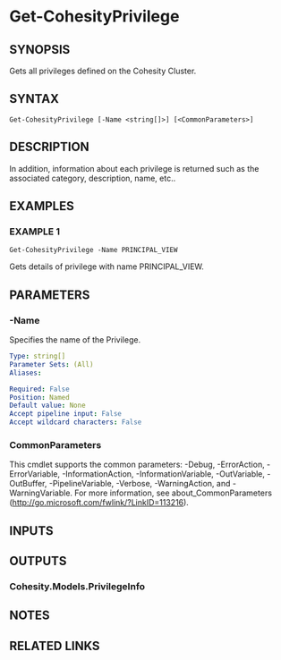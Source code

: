 # Get-CohesityPrivilege

## SYNOPSIS
Gets all privileges defined on the Cohesity Cluster.

## SYNTAX

```
Get-CohesityPrivilege [-Name <string[]>] [<CommonParameters>]
```

## DESCRIPTION
In addition, information about each privilege is returned such as the associated category, description, name, etc..

## EXAMPLES

### EXAMPLE 1
```
Get-CohesityPrivilege -Name PRINCIPAL_VIEW
```

Gets details of privilege with name PRINCIPAL_VIEW.

## PARAMETERS

### -Name
Specifies the name of the Privilege.

```yaml
Type: string[]
Parameter Sets: (All)
Aliases:

Required: False
Position: Named
Default value: None
Accept pipeline input: False
Accept wildcard characters: False
```

### CommonParameters
This cmdlet supports the common parameters: -Debug, -ErrorAction, -ErrorVariable, -InformationAction, -InformationVariable, -OutVariable, -OutBuffer, -PipelineVariable, -Verbose, -WarningAction, and -WarningVariable.
For more information, see about_CommonParameters (http://go.microsoft.com/fwlink/?LinkID=113216).

## INPUTS

## OUTPUTS

### Cohesity.Models.PrivilegeInfo
## NOTES

## RELATED LINKS
